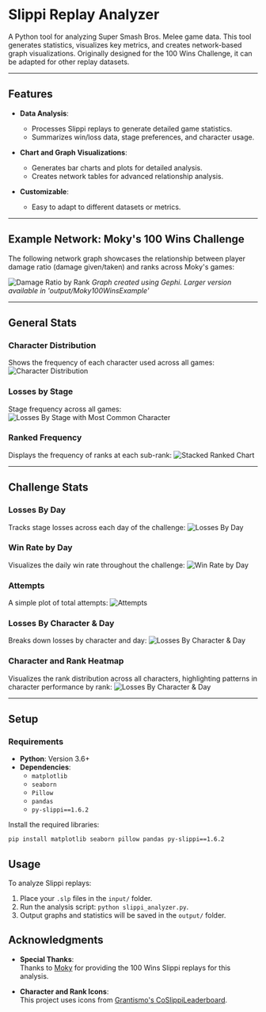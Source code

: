 # Slippi Replay Analyzer

A Python tool for analyzing Super Smash Bros. Melee game data. This tool generates statistics, visualizes key metrics, and creates network-based graph visualizations. Originally designed for the 100 Wins Challenge, it can be adapted for other replay datasets.

---

## Features

- **Data Analysis**:
  - Processes Slippi replays to generate detailed game statistics.
  - Summarizes win/loss data, stage preferences, and character usage.

- **Chart and Graph Visualizations**:
  - Generates bar charts and plots for detailed analysis.
  - Creates network tables for advanced relationship analysis.

- **Customizable**:
  - Easy to adapt to different datasets or metrics.

---

## Example Network: Moky's 100 Wins Challenge

The following network graph showcases the relationship between player damage ratio (damage given/taken) and ranks across Moky's games:

![Damage Ratio by Rank](output/Moky100WinsExample/graph_Moky100Wins_DamageRatio_sml.png)
*Graph created using Gephi.* *Larger version available in 'output/Moky100WinsExample'*

---

## General Stats

### Character Distribution
Shows the frequency of each character used across all games:
![Character Distribution](output/Moky100WinsExample/char_freq_all.png)

### Losses by Stage
Stage frequency across all games:
![Losses By Stage with Most Common Character](output/Moky100WinsExample/stage_freq_all.png)

### Ranked Frequency
Displays the frequency of ranks at each sub-rank:
![Stacked Ranked Chart](output/Moky100WinsExample/stacked_rank_chart.png)

---

## Challenge Stats

### Losses By Day
Tracks stage losses across each day of the challenge:
![Losses By Day](output/Moky100WinsExample/loss_stage_day.png)

### Win Rate by Day
Visualizes the daily win rate throughout the challenge:
![Win Rate by Day](output/Moky100WinsExample/win_rate.png)

### Attempts
A simple plot of total attempts:
![Attempts](output/Moky100WinsExample/plot_no_stages.png)

### Losses By Character & Day
Breaks down losses by character and day:
![Losses By Character & Day](output/Moky100WinsExample/char_loss.png)

### Character and Rank Heatmap
Visualizes the rank distribution across all characters, highlighting patterns in character performance by rank:
![Losses By Character & Day](output/Moky100WinsExample/rank_distribution_heatmap.png)


---

## Setup

### Requirements

- **Python**: Version 3.6+
- **Dependencies**:
  - `matplotlib`
  - `seaborn`
  - `Pillow`
  - `pandas`
  - `py-slippi==1.6.2`

Install the required libraries:
```bash
pip install matplotlib seaborn pillow pandas py-slippi==1.6.2
```

## Usage
To analyze Slippi replays:
1. Place your `.slp` files in the `input/` folder.
2. Run the analysis script: `python slippi_analyzer.py`.
3. Output graphs and statistics will be saved in the `output/` folder.

## Acknowledgments

- **Special Thanks**:  
  Thanks to [Moky](https://x.com/moky_dokie) for providing the 100 Wins Slippi replays for this analysis.

- **Character and Rank Icons**:  
  This project uses icons from [Grantismo's CoSlippiLeaderboard](https://github.com/Grantismo/CoSlippiLeaderboard).

